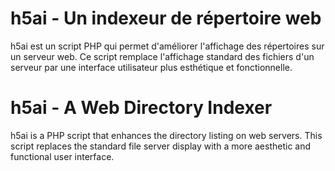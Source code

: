 <h1>h5ai - Un indexeur de répertoire web</h1>

h5ai est un script PHP qui permet d'améliorer l'affichage des répertoires sur un serveur web. 
Ce script remplace l'affichage standard des fichiers d'un serveur par une interface utilisateur plus esthétique et fonctionnelle.

<h1>h5ai - A Web Directory Indexer</h1>

h5ai is a PHP script that enhances the directory listing on web servers.
This script replaces the standard file server display with a more aesthetic and functional user interface.

